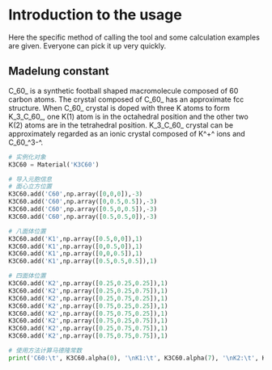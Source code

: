 # Introduction to the usage

Here the specific method of calling the tool and some calculation examples are given. Everyone can pick it up very quickly.

## Madelung constant

C_60_ is a synthetic football shaped macromolecule composed of 60 carbon atoms. The crystal composed of C_60_ has an approximate fcc structure. When C_60_ crystal is doped with three K atoms to form K_3_C_60_, one K(1) atom is in the octahedral position and the other two K(2) atoms are in the tetrahedral position. K_3_C_60_ crystal can be approximately regarded as an ionic crystal composed of K^+^ ions and C_60_^3-^.
```python
# 实例化对象
K3C60 = Material('K3C60')

# 导入元胞信息
# 面心立方位置
K3C60.add('C60',np.array([0,0,0]),-3)
K3C60.add('C60',np.array([0,0.5,0.5]),-3)
K3C60.add('C60',np.array([0.5,0,0.5]),-3)
K3C60.add('C60',np.array([0.5,0.5,0]),-3)

# 八面体位置
K3C60.add('K1',np.array([0.5,0,0]),1)
K3C60.add('K1',np.array([0,0.5,0]),1)
K3C60.add('K1',np.array([0,0,0.5]),1)
K3C60.add('K1',np.array([0.5,0.5,0.5]),1)

# 四面体位置
K3C60.add('K2',np.array([0.25,0.25,0.25]),1)
K3C60.add('K2',np.array([0.25,0.25,0.75]),1)
K3C60.add('K2',np.array([0.25,0.75,0.25]),1)
K3C60.add('K2',np.array([0.75,0.25,0.25]),1)
K3C60.add('K2',np.array([0.75,0.75,0.25]),1)
K3C60.add('K2',np.array([0.75,0.25,0.75]),1)
K3C60.add('K2',np.array([0.25,0.75,0.75]),1)
K3C60.add('K2',np.array([0.75,0.75,0.75]),1)

# 使用方法计算马德隆常数
print('C60:\t', K3C60.alpha(0), '\nK1:\t', K3C60.alpha(7), '\nK2:\t', K3C60.alpha(-1))
```
